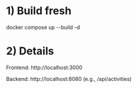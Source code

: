 # 1) Build fresh

docker compose up --build -d

# 2) Details

Frontend: http://localhost:3000

Backend: http://localhost:8080 (e.g., /api/activities)
